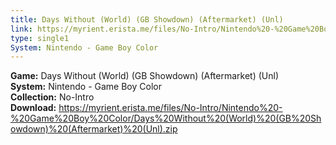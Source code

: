 ```yaml
---
title: Days Without (World) (GB Showdown) (Aftermarket) (Unl)
link: https://myrient.erista.me/files/No-Intro/Nintendo%20-%20Game%20Boy%20Color/Days%20Without%20(World)%20(GB%20Showdown)%20(Aftermarket)%20(Unl).zip
type: single1
System: Nintendo - Game Boy Color
---
```

<b>Game:</b> Days Without (World) (GB Showdown) (Aftermarket) (Unl)<br>
<b>System:</b> Nintendo - Game Boy Color<br>
<b>Collection:</b> No-Intro<br>
<b>Download:</b> https://myrient.erista.me/files/No-Intro/Nintendo%20-%20Game%20Boy%20Color/Days%20Without%20(World)%20(GB%20Showdown)%20(Aftermarket)%20(Unl).zip